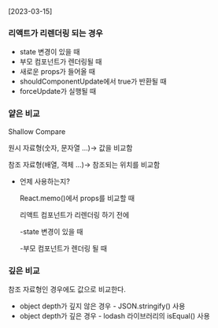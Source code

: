 [2023-03-15]

### 리액트가 리렌더링 되는 경우

- state 변경이 있을 때
- 부모 컴포넌트가 렌더링될 때
- 새로운 props가 들어올 때
- shouldComponentUpdate에서 true가 반환될 때
- forceUpdate가 실행될 때

### 얕은 비교

Shallow Compare

원시 자료형(숫자, 문자열 …)→ 값을 비교함

참조 자료형(배열, 객체 …)→ 참조되는 위치를 비교함

- 언제 사용하는지?
    
    React.memo()에서 props를 비교할 때
    
    리액트 컴포넌트가 리렌더링 하기 전에
    
    -state 변경이 있을 때
    
    -부모 컴포넌트가 렌더링 될 때

### 깊은 비교

참조 자료형인 경우에도 값으로 비교한다.

- object depth가 깊지 않은 경우 - JSON.stringify() 사용
- object depth가 깊은 경우 - lodash 라이브러리의 isEqual() 사용